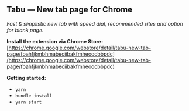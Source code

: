 ## Tabu — New tab page for Chrome
*Fast & simplistic new tab with speed dial, recommended sites and option for blank page.*

**Install the extension via Chrome Store:**
[https://chrome.google.com/webstore/detail/tabu-new-tab-page/foahfjkmbhmabeciibakfmheoocbbpdc](https://chrome.google.com/webstore/detail/tabu-new-tab-page/foahfjkmbhmabeciibakfmheoocbbpdc)

**Getting started:**

- `yarn`
- `bundle install`
- `yarn start`
